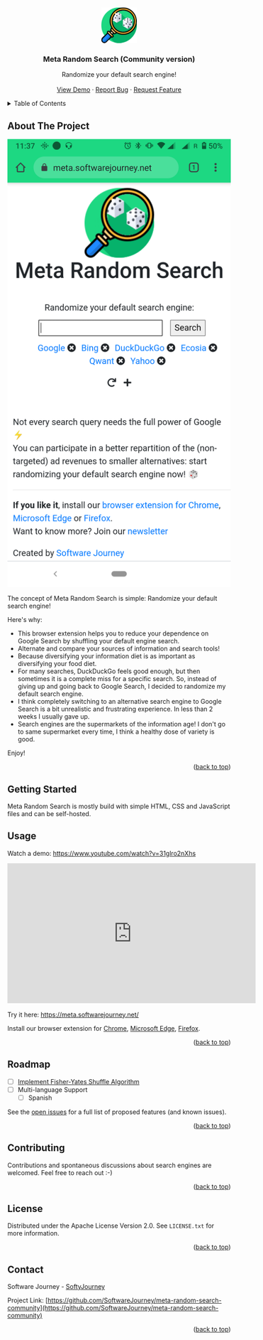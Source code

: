 <a id="readme-top"></a>

<!-- PROJECT LOGO -->
<br />
<div align="center">
  <a href="https://meta.softwarejourney.net/">
    <img src="www/images/meta-random-search-icon-512px.png" alt="Meta Random Search Logo" width="80" height="80">
  </a>

  <h3 align="center">Meta Random Search (Community version)</h3>

  <p align="center">
    Randomize your default search engine!
    <br />
    <br />
    <a href="https://meta.softwarejourney.net/">View Demo</a>
    &middot;
    <a href="https://github.com/SoftwareJourney/meta-random-search-community/issues/new?labels=bug&template=bug-report---.md">Report Bug</a>
    &middot;
    <a href="https://github.com/SoftwareJourney/meta-random-search-community/issues/new?labels=enhancement&template=feature-request---.md">Request Feature</a>
  </p>
</div>



<!-- TABLE OF CONTENTS -->
<details>
  <summary>Table of Contents</summary>
  <ol>
    <li>
      <a href="#about-the-project">About The Project</a>
    </li>
    <li>
      <a href="#getting-started">How is it built</a>
    </li>
    <li><a href="#usage">Usage</a></li>
    <li><a href="#roadmap">Roadmap</a></li>
    <li><a href="#contributing">Contributing</a></li>
    <li><a href="#license">License</a></li>
    <li><a href="#contact">Contact</a></li>
    <li><a href="#acknowledgments">Acknowledgments</a></li>
  </ol>
</details>



<!-- ABOUT THE PROJECT -->
## About The Project
  <a href="https://meta.softwarejourney.net/">
    <img src="www/images/screenshots/meta-random-search-screenshot-1.png" alt="Meta Random Search on mobile">
  </a>

The concept of Meta Random Search is simple: Randomize your default search engine!  
  
Here's why:
* This browser extension helps you to reduce your dependence on Google Search by shuffling your default engine search.
* Alternate and compare your sources of information and search tools!
* Because diversifying your information diet is as important as diversifying your food diet. 
* For many searches, DuckDuckGo feels good enough, but then sometimes it is a complete miss for a specific search. So, instead of giving up and going back to Google Search, I decided to randomize my default search engine.
* I think completely switching to an alternative search engine to Google Search is a bit unrealistic and frustrating experience. In less than 2 weeks I usually gave up.
* Search engines are the supermarkets of the information age!
I don't go to same supermarket every time, I think a healthy dose of variety is good.

Enjoy!

<p align="right">(<a href="#readme-top">back to top</a>)</p>

<!-- GETTING STARTED -->
## Getting Started

Meta Random Search is mostly build with simple HTML, CSS and JavaScript files and can be self-hosted.

<!-- USAGE EXAMPLES -->
## Usage

Watch a demo: <a href="https://www.youtube.com/watch?v=31glro2nXhs">https://www.youtube.com/watch?v=31glro2nXhs</a> 

<iframe width="560" height="315" src="https://www.youtube.com/embed/31glro2nXhs?si=nZm-_mL32GJUnX6i" title="YouTube video player" frameborder="0" allow="accelerometer; autoplay; clipboard-write; encrypted-media; gyroscope; picture-in-picture; web-share" referrerpolicy="strict-origin-when-cross-origin" allowfullscreen></iframe>

Try it here: <a href="https://meta.softwarejourney.net/">https://meta.softwarejourney.net/</a>

Install our browser extension for <a href="https://chrome.google.com/webstore/detail/meta-random-search/lbjojakdjggbdpnnockgkbnbkgenfknj">Chrome</a>, <a href="https://microsoftedge.microsoft.com/addons/detail/a-random-search/gnhkmkfaccdabghfigkfjdcemmeadmcg">Microsoft Edge</a>, <a href="https://addons.mozilla.org/firefox/addon/meta-random-search/">Firefox</a>.

<p align="right">(<a href="#readme-top">back to top</a>)</p>



<!-- ROADMAP -->
## Roadmap

- [ ] <a href="https://www.w3schools.com/js/tryit.asp?filename=tryjs_array_sort_random2">Implement Fisher-Yates Shuffle Algorithm</a>
- [ ] Multi-language Support
    - [ ] Spanish

See the [open issues](https://github.com/SoftwareJourney/meta-random-search-community/issues) for a full list of proposed features (and known issues).

<p align="right">(<a href="#readme-top">back to top</a>)</p>



<!-- CONTRIBUTING -->
## Contributing

Contributions and spontaneous discussions about search engines are welcomed. Feel free to reach out :-)

<p align="right">(<a href="#readme-top">back to top</a>)</p>

<!-- LICENSE -->
## License

Distributed under the Apache License Version 2.0. See `LICENSE.txt` for more information.

<p align="right">(<a href="#readme-top">back to top</a>)</p>

<!-- CONTACT -->
## Contact

Software Journey - [SoftyJourney](https://x.com/SoftyJourney)

Project Link: [https://github.com/SoftwareJourney/meta-random-search-community](https://github.com/SoftwareJourney/meta-random-search-community)

<p align="right">(<a href="#readme-top">back to top</a>)</p>
